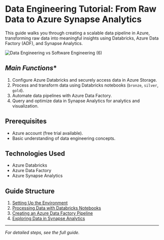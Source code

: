 # Data Engineering Tutorial: From Raw Data to Azure Synapse Analytics

This guide walks you through creating a scalable data pipeline in Azure, transforming raw data into meaningful insights using Databricks, Azure Data Factory (ADF), and Synapse Analytics.

![Data Engineering vs Software Engineering (6)](https://github.com/user-attachments/assets/bdadd2e0-89be-4683-b53b-fe331be6f6bf)

## *Main Functions**

1. Configure Azure Databricks and securely access data in Azure Storage.
2. Process and transform data using Databricks notebooks (`bronze`, `silver`, `gold`).
3. Automate data pipelines with Azure Data Factory.
4. Query and optimize data in Synapse Analytics for analytics and visualization.

## **Prerequisites**
- Azure account (free trial available).
- Basic understanding of data engineering concepts.

## **Technologies Used**
- Azure Databricks
- Azure Data Factory
- Azure Synapse Analytics

## **Guide Structure**

1. [Setting Up the Environment](#setting-up-the-environment)
2. [Processing Data with Databricks Notebooks](#processing-data-with-databricks-notebooks)
3. [Creating an Azure Data Factory Pipeline](#creating-an-azure-data-factory-pipeline)
4. [Exploring Data in Synapse Analytics](#exploring-data-in-synapse-analytics)

---

*For detailed steps, see the full guide.*
